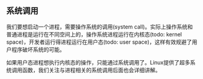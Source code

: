 
## 系统调用

我们要想启动一个进程，需要操作系统的调用(system call)。实际上操作系统和普通进程是运行在不同空间上的，操作系统进程运行在内核态(todo: kernel space)，开发者运行得进程运行在用户态(todo: user space)，这样有效规避了用户程序破坏系统的可能。

如果用户态进程想执行内核态的操作，只能通过系统调用了。Linux提供了超多系统调用函数，我们关注与进程相关的系统调用后面也会详细讲解。
